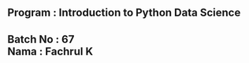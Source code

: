 <html lang="en" data-color-mode="dark" data-light-theme="light" data-dark-theme="dark">
<head>
    <h2>Program : Introduction to Python Data Science<h2>
</head>
        
Batch No : 67<br>
Nama : Fachrul K<br>
